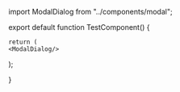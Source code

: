 import ModalDialog from "../components/modal";

export default function TestComponent() {

	return (
    <ModalDialog/>
  );

}